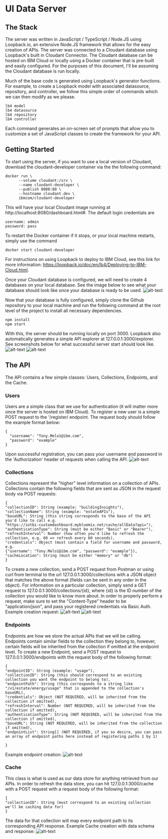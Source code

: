 # UI Data Server

## The Stack

The server was written in JavaScript / TypeScript / Node.JS using Loopback.io, an extensive Node.JS framework that allows for the easy creation of APIs. The server was connected to a Cloudant database using Loopback's built in Cloudant Connector. The Cloudant database can be hosted on IBM Cloud or locally using a Docker container that is pre-built and easily configured. For the purposes of this document, I'll be assuming the Cloudant database is run locally.

Much of the base code is generated using Loopback's generator functions. For example, to create a Loopback model with associated datasource, repository, and controller, we follow this simple order of commands which we can then modify as we please.

```
lb4 model
lb4 datasource
lb4 repository
lb4 controller
```
Each command generates an on-screen set of prompts that allow you to customize a set of JavaScript classes to create the framework for your API.

## Getting Started
To start using the server, if you want to use a local version of Cloudant, download the cloudant-developer container via the the following command:
```
docker run \
      --volume cloudant:/srv \
      --name cloudant-developer \
      --publish 8080:80 \
      --hostname cloudant.dev \
      ibmcom/cloudant-developer
```
This will have your local Cloudant image running at http://localhost:8080/dashboard.html#. The default login credentials are
```
username: admin
password: pass
```
To restart the Docker container if it stops, or your local machine restarts, simply use the command
```
docker start cloudant-developer
```

For instructions on using Loopback to deploy to IBM Cloud, see this link for more information: https://loopback.io/doc/en/lb4/Deploying-to-IBM-Cloud.html.

Once your Cloudant database is configured, we will need to create 4 databases on your local database. See the image below to see what your database should look like once your database is ready to be used.
![alt-text](https://github.ibm.com/Tony-Melo1/UI-server/blob/master/public/DB.png "Database after creation")
 
Now that your database is fully configured, simply clone the Github repository to your local machine and run the following command at the root level of the project to install all necessary dependencies.
```
npm install
npm start
```
With this, the server should be running locally on port 3000. Loopback also automatically generates a simple API explorer at 127.0.0.1:3000/explorer. See screenshots below for what successful server start should look like.
![alt-text](https://github.ibm.com/Tony-Melo1/UI-server/blob/master/public/Explorer.png "API Explorer")
![alt-text](https://github.ibm.com/Tony-Melo1/UI-server/blob/master/public/HomeScreen.png "Home Screen")

## The API

The API contains a few simple classes: Users, Collections, Endpoints, and the Cache.

### Users
Users are a simple class that we use for authentication (it will matter more once the server is hosted on IBM Cloud). To register a new user is a simple POST request to the '/register/ endpoint. The request body should follow the example format below:
```
{
  "username": "Tony.Melo1@ibm.com",
  "password": "example"
}
```
Upon successful registration, you can pass your username and password in the 'Authorization' header of requests when calling the API.
![alt-text](https://github.ibm.com/Tony-Melo1/UI-server/blob/master/public/Authorization.png "Example basic authorization")

### Collections
Collections represent the "higher" level information on a collection of APIs. Collections contain the following fields that are sent as JSON in the request body via POST requests:
```
{
"collectionID": String (example: "buildingInsights"),
"collectionName": String (example: "estateAPIs"),
"baseURL": String (this string corresponds to the base of the API you'd like to call e.g.
"https://iotbi-customdashboard.mybluemix.net/cache/allData?api="),
"authenticationType": String (must be either "Basic" or "Bearer"),
"refreshInterval": Number (how often you'd like to refresh the collection, e.g. 60 => refresh every 60 seconds),
"credentials": Object (must contain a field for username and password, e.g. 
{"username": "Tony.Melo1@ibm.com", "password": "example"}),
"cacheLocation": String (must be either "memory" or "db")
}
```
To create a new collection, send a POST request from Postman or using curl from terminal to the url 127.0.0.1:3000/collections with a JSON object that matches the above format (fields can be sent in any order in the object). For information on a particular collection, simply send a GET request to 127.0.0.1:3000/collections/{id}, where {id} is the ID number of the collection you would like to know more about. In order to properly perform a request, make sure to set the "Content-Type" header to be "application/json", and pass your registered credentials via Basic Auth.
Example creation request:
![alt-text](https://github.ibm.com/Tony-Melo1/UI-server/blob/master/public/Headers.png "Headers")
![alt-text](https://github.ibm.com/Tony-Melo1/UI-server/blob/master/public/Collection.png "Example collection")

### Endpoints
Endpoints are how we store the actual APIs that we will be calling. Endpoints contain similar fields to the collection they belong to, however, certain fields will be inherited from the collection if omitted at the endpoint level. To create a new Endpoint, send a POST request to 127.0.0.1:3000/endpoints with the request body of the following format:
```
{
"endpointID": String (example: "usage"),
"collectionID": String (this should correspond to an existing collection you want the endpoint to belong to),
"endpointPath": String (this corresponds to a string like "/v1/estate/energy/usage" that is appended to the collection's baseURL),
"credentials": Object (NOT REQUIRED, will be inherited from the collection if omitted),
"refreshInterval": Number (NOT REQUIRED, will be inherited from the collection if omitted),
"authenticationType": String (NOT REQUIRED, will be inherited from the collection if omitted),
"baseURL": String (NOT REQUIRED, will be inherited from the collection if omitted),
"endpointList": String[] (NOT REQUIRED, if you so desire, you can pass an array of endpoint paths here instead of registering paths 1 by 1)

}
```
Example endpoint creation:
![alt-text](https://github.ibm.com/Tony-Melo1/UI-server/blob/master/public/Endpoint.png "Example endpoint")

### Cache
This class is what is used as our data store for anything retrieved from our APIs. In order to refresh the data store, you can hit 127.0.0.1:3000/cache with a POST request with a request body of the following format:
```
{
"collectionID": String (must correspond to an existing collection we'll be caching data for)
}
```
The data for that collection will map every endpoint path to its corresponding API response.
Example Cache creation with data schema and response:
![alt-text](https://github.ibm.com/Tony-Melo1/UI-server/blob/master/public/Cache.png "Example cache")

